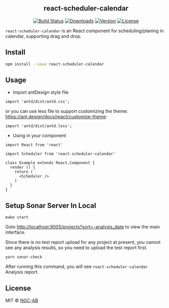 <h2 align="center">react-scheduler-calendar</h2>
<p align="center">
  <a href="https://github.com/NGC-AB/react-scheduler-calendar/actions?query=workflow%3A%22NPM+build%22"><img src="https://github.com/NGC-AB/react-scheduler-calendar/workflows/NPM%20build/badge.svg" alt="Build Status"></a>
  <a href="https://www.npmjs.com/package/react-scheduler-calendar"><img src="https://img.shields.io/npm/dw/react-scheduler-calendar" alt="Downloads"></a>
  <a href="https://www.npmjs.com/package/react-scheduler-calendar"><img src="https://img.shields.io/npm/v/react-scheduler-calendar.svg" alt="Version"></a>
  <a href="https://www.npmjs.com/package/react-scheduler-calendar"><img src="https://img.shields.io/github/license/NGC-AB/react-scheduler-calendar.svg" alt="License"></a>
</p>

`react-scheduler-calendar` is an React component for scheduling/planing in calendar, supporting drag and drop.



## Install

```bash
npm install --save react-scheduler-calendar
```

## Usage

- Import antDesign style file

```tsx
import 'antd/dist/antd.css';
```
or you can use less file to support customizing the theme: https://ant.design/docs/react/customize-theme:

```tsx
import 'antd/dist/antd.less';
```

- Using in your component
```tsx
import React from 'react'

import Scheduler from 'react-scheduler-calendar'

class Example extends React.Component {
  render () {
    return (
      <Scheduler />
    )
  }
}
```


## Setup Sonar Server In Local

```shell script
make start
```
Goto [http://localhost:9005/projects?sort=-analysis_date](http://localhost:9005/projects?sort=-analysis_date) to view the main interface.

Since there is no test report upload for any project at present, you cannot see any analysis results, so you need to upload the test report first.

```shell script
yarn sonar-check
```

After running this command, you will see `react-scheduler-calendar` Analysis report.


## License

MIT © [NGC-AB](https://github.com/NGC-AB)
